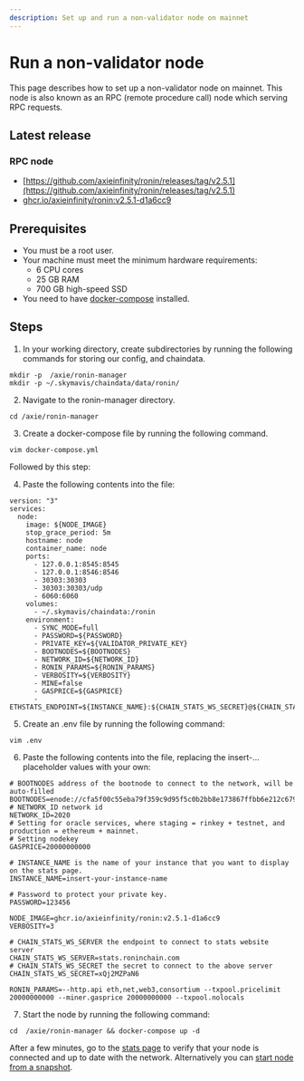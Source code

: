 ```yaml
---
description: Set up and run a non-validator node on mainnet
---
```

# Run a non-validator node

This page describes how to set up a non-validator node on mainnet. This node is also known as an RPC (remote procedure call) node which serving RPC requests.

## Latest release
### RPC node
* [https://github.com/axieinfinity/ronin/releases/tag/v2.5.1](https://github.com/axieinfinity/ronin/releases/tag/v2.5.1)
* [ghcr.io/axieinfinity/ronin:v2.5.1-d1a6cc9](https://github.com/axieinfinity/ronin/pkgs/container/ronin/69326810?tag=v2.5.1-d1a6cc9)

## Prerequisites

* You must be a root user.
* Your machine must meet the minimum hardware requirements:
  * 6 CPU cores
  * 25 GB RAM
  * 700 GB high-speed SSD
* You need to have [docker-compose](https://docs.docker.com/compose/install/) installed.

## Steps

1. In your working directory, create subdirectories by running the following commands for storing our config, and chaindata.
```
mkdir -p  /axie/ronin-manager
mkdir -p ~/.skymavis/chaindata/data/ronin/
```

2. Navigate to the ronin-manager directory.
```
cd /axie/ronin-manager
```

3. Create a docker-compose file by running the following command.

```
vim docker-compose.yml
```

Followed by this step:

4. Paste the following contents into the file:

```
version: "3"
services:
  node:
    image: ${NODE_IMAGE}
    stop_grace_period: 5m
    hostname: node
    container_name: node
    ports:
      - 127.0.0.1:8545:8545
      - 127.0.0.1:8546:8546
      - 30303:30303
      - 30303:30303/udp
      - 6060:6060
    volumes:
      - ~/.skymavis/chaindata:/ronin
    environment:
      - SYNC_MODE=full
      - PASSWORD=${PASSWORD}
      - PRIVATE_KEY=${VALIDATOR_PRIVATE_KEY}
      - BOOTNODES=${BOOTNODES}
      - NETWORK_ID=${NETWORK_ID}
      - RONIN_PARAMS=${RONIN_PARAMS}
      - VERBOSITY=${VERBOSITY}
      - MINE=false
      - GASPRICE=${GASPRICE}
      - ETHSTATS_ENDPOINT=${INSTANCE_NAME}:${CHAIN_STATS_WS_SECRET}@${CHAIN_STATS_WS_SERVER}:443
```

5. Create an .env file by running the following command:

```
vim .env
```

6. Paste the following contents into the file, replacing the insert-... placeholder values with your own:

```
# BOOTNODES address of the bootnode to connect to the network, will be auto-filled
BOOTNODES=enode://cfa5f00c55eba79f359c9d95f5c0b2bb8e173867ffbb6e212c6799a52918502519e56650970e34caf1cd17418d4da46c3243588578886c3b4f8c42d1934bf108@104.198.242.88:30303,enode://f500391c41906a1dae249df084a3d1659fe602db671730b2778316114a5f7df44a0c6864a8dfffdc380fc81c6965dd911338e0e2591eb78a506857015d166250@34.135.18.26:30303,enode://fc7b8ceafe16e6f79ab2da3e73d0a3163d0c28efe0778863102f8f27758986fe28c1540a9a0bbdff29ab93ad1c5803462efe6c98165bbb404d9d099a55f1d2c9@130.211.208.201:30303
# NETWORK_ID network id
NETWORK_ID=2020
# Setting for oracle services, where staging = rinkey + testnet, and production = ethereum + mainnet.
# Setting nodekey
GASPRICE=20000000000

# INSTANCE_NAME is the name of your instance that you want to display on the stats page.
INSTANCE_NAME=insert-your-instance-name

# Password to protect your private key.
PASSWORD=123456

NODE_IMAGE=ghcr.io/axieinfinity/ronin:v2.5.1-d1a6cc9
VERBOSITY=3

# CHAIN_STATS_WS_SERVER the endpoint to connect to stats website server
CHAIN_STATS_WS_SERVER=stats.roninchain.com
# CHAIN_STATS_WS_SECRET the secret to connect to the above server
CHAIN_STATS_WS_SECRET=xQj2MZPaN6

RONIN_PARAMS=--http.api eth,net,web3,consortium --txpool.pricelimit 20000000000 --miner.gasprice 20000000000 --txpool.nolocals
```

7. Start the node by running the following command:
```
cd  /axie/ronin-manager && docker-compose up -d
```

After a few minutes, go to the [stats page](https://stats.roninchain.com/) to verify that your node is connected and up to date with the network.
Alternatively you can [start node from a snapshot](./non-validator-setup-m.md#start-node-from-a-snapshot).